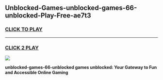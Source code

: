 
## Unblocked-Games-unblocked-games-66-unblocked-Play-Free-ae7t3
<h3>
<a href="https://premium76.site?title=unblocked-games-66-unblocked&ref=15A">CLICK TO PLAY</a></h3>
<hr>

<h3>
<a href="https://premium76.site?title=unblocked-games-66-unblocked&ref=15A">CLICK 2 PLAY</a>
  
</h3>

<a href="https://premium76.site?title=unblocked-games-66-unblocked&ref=15A"><img src="https://clearcache.store/games.png"></a>


**unblocked-games-66-unblocked games unblocked: Your Gateway to Fun and Accessible Online Gaming**
